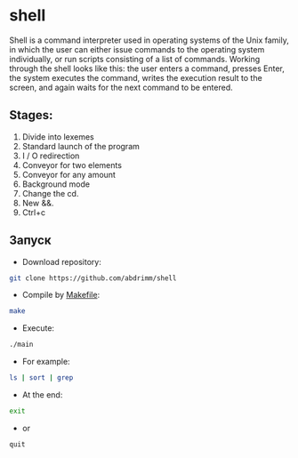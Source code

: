 # shell
  Shell is a command interpreter used in operating systems of the Unix family, in which the user can either issue commands to the operating system individually, or run scripts consisting of a list of commands. Working through the shell looks like this: the user enters a command, presses Enter, the system executes the command, writes the execution result to the screen, and again waits for the next command to be entered.
## Stages:
1. Divide into lexemes
2. Standard launch of the program
3. I / O redirection
4. Conveyor for two elements
5. Conveyor for any amount
6. Background mode
7. Change the cd.
8. New &&.
9. Ctrl+c

## Запуск
* Download repository:
```bash
git clone https://github.com/abdrimm/shell
```
* Compile by [Makefile](https://github.com/abdrimm/shell/blob/master/Makefile):
```bash
make
```
* Execute:
```bash
./main
```
* For example:
```bash
ls | sort | grep
```
* At the end:
```bash
exit
```
* or
```bash
quit
```
